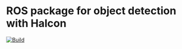 # ROS package for object detection with Halcon

[![Build](https://github.com/i3drobotics/i3dr_detect_pcl_primitives-ros/actions/workflows/build.yaml/badge.svg)](https://github.com/i3drobotics/i3dr_detect_pcl_primitives-ros/actions/workflows/build.yaml)